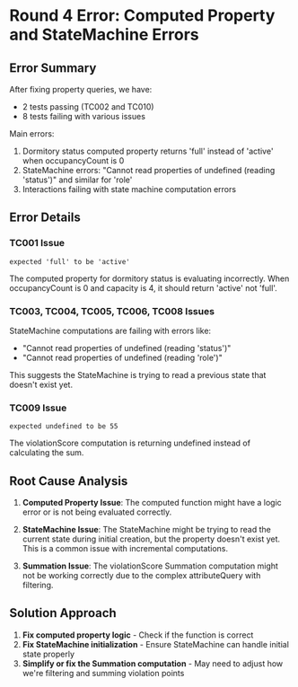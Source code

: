 # Round 4 Error: Computed Property and StateMachine Errors

## Error Summary
After fixing property queries, we have:
- 2 tests passing (TC002 and TC010)
- 8 tests failing with various issues

Main errors:
1. Dormitory status computed property returns 'full' instead of 'active' when occupancyCount is 0
2. StateMachine errors: "Cannot read properties of undefined (reading 'status')" and similar for 'role'
3. Interactions failing with state machine computation errors

## Error Details

### TC001 Issue
```
expected 'full' to be 'active'
```
The computed property for dormitory status is evaluating incorrectly. When occupancyCount is 0 and capacity is 4, it should return 'active' not 'full'.

### TC003, TC004, TC005, TC006, TC008 Issues
StateMachine computations are failing with errors like:
- "Cannot read properties of undefined (reading 'status')"
- "Cannot read properties of undefined (reading 'role')"

This suggests the StateMachine is trying to read a previous state that doesn't exist yet.

### TC009 Issue
```
expected undefined to be 55
```
The violationScore computation is returning undefined instead of calculating the sum.

## Root Cause Analysis

1. **Computed Property Issue**: The computed function might have a logic error or is not being evaluated correctly.

2. **StateMachine Issue**: The StateMachine might be trying to read the current state during initial creation, but the property doesn't exist yet. This is a common issue with incremental computations.

3. **Summation Issue**: The violationScore Summation computation might not be working correctly due to the complex attributeQuery with filtering.

## Solution Approach

1. **Fix computed property logic** - Check if the function is correct
2. **Fix StateMachine initialization** - Ensure StateMachine can handle initial state properly
3. **Simplify or fix the Summation computation** - May need to adjust how we're filtering and summing violation points